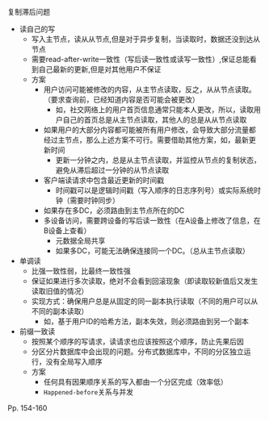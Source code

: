 复制滞后问题

-   读自己的写
    -   写入主节点，读从从节点,但是对于异步复制，当读取时，数据还没到达从节点
    -   需要read-after-write一致性（写后读一致性或读写一致性）,保证总能看到自己最新的更新,但是对其他用户不保证
    -   方案
        -   用户访问可能被修改的内容，从主节点读取，反之，从从节点读取。（要求查询前，已经知道内容是否可能会被更改）
            -   如，社交网络上的用户首页信息通常只能本人更改，所以，读取用户自己的首页总是从主节点读取，其他人的总是从从节点读取
        -   如果用户的大部分内容都可能被所有用户修改，会导致大部分流量都经过主节点，那么上述方案不可行。需要借助其他方案，如，最新更新时间
            -   更新一分钟之内，总是从主节点读取，并监控从节点的复制状态，避免从滞后超过一分钟的从节点读取
        -   客户端读请求中包含最近更新的时间戳
            -   时间戳可以是逻辑时间戳（写入顺序的日志序列号）或实际系统时钟（需要时钟同步）
        -   如果存在多DC，必须路由到主节点所在的DC
        -   多设备访问，需要跨设备的写后读一致性（在A设备上修改了信息，在B设备上查看）
            -   元数据全局共享
            -   如果多DC，可能无法确保连接同一个DC。（总从主节点读取）
-   单调读
    -   比强一致性弱，比最终一致性强
    -   保证如果进行多次读取，绝对不会看到回滚现象（即读取较新值后又发生读取旧值的情况）
    -   实现方式：确保用户总是从固定的同一副本执行读取（不同的用户可以从不同的副本读取）
        -   如，基于用户ID的哈希方法，副本失效，则必须路由到另一个副本
-   前缀一致读
    -   按照某个顺序的写请求，读请求也应该按照这个顺序，防止先果后因
    -   分区分片数据库中会出现的问题。分布式数据库中，不同的分区独立运行，没有全局写入顺序
    -   方案
        -   任何具有因果顺序关系的写入都由一个分区完成（效率低）
        -   `Happened-before`关系与并发



Pp. 154-160